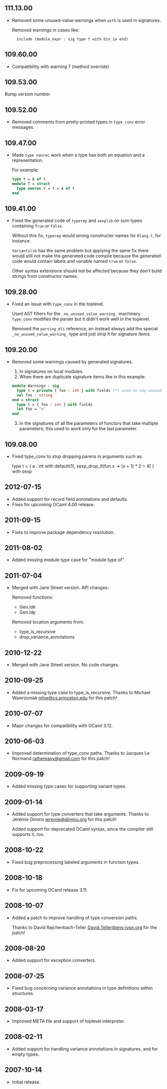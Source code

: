 ## 111.13.00

- Removed some unused-value warnings when `with` is used in signatures.

    Removed warnings in cases like:

        include (module_expr : sig type t with bin_io end)

## 109.60.00

- Compatibility with warning 7 (method override)

## 109.53.00

Bump version number

## 109.52.00

- Removed comments from pretty-printed types in `type_conv` error
  messages.

## 109.47.00

- Made `type nonrec` work when a type has both an equation and a representation.

  For example:

  ```ocaml
  type t = A of t
  module T = struct
    type nonrec t = t = A of t
  end
  ```

## 109.41.00

- Fixed the generated code of `typerep` and `sexplib` on sum types containing `True` or `False`.

  Without this fix, `typerep` would wrong constructor names for
  `Blang.t`, for instance.

  `Variantslib` has the same problem but applying the same fix there
  would still not make the generated code compile because the generated
  code would contain labels and variable named `true` or `false`.

  Other syntax extensions should not be affected because they don't
  build strings from constructor names.

## 109.28.00

- Fixed an issue with `type_conv` in the toplevel.

  Used AST filters for the `_no_unused_value_warning_` machinery.
  `type_conv` modifies the parser but it didn't work well in the
  toplevel.

  Removed the `parsing_mli` reference, an instead always add the
  special `_no_unused_value_warning_` type and just strip it for
  signature items.

## 109.20.00

- Removed some warnings caused by generated signatures.

  1. In signatures on local modules.
  2. When there are duplicate signature items like in this example:

    ```ocaml
    module Warnings : sig
      type t = private { foo : int } with fields (** used to say unused value foo *)
      val foo : string
    end = struct
      type t = { foo : int } with fields
      let foo = "a"
    end
    ```

  3. In the signatures of all the parameters of functors that take multiple
     parameters; this used to work only for the last parameter.

## 109.08.00

- Fixed type_conv to stop dropping parens in arguments such as:

    type t = {
      a : int with default(1), sexp_drop_if(fun x -> (x + 1) * 2 = 4)
    } with sexp

## 2012-07-15

- Added support for record field annotations and defaults.
- Fixes for upcoming OCaml 4.00 release.

## 2011-09-15

- Fixes to improve package dependency resolution.

## 2011-08-02

- Added missing module type case for "module type of".

## 2011-07-04

- Merged with Jane Street version.  API changes:

    Removed functions:

    * Gen.ide
    * Gen.idp

    Removed location arguments from:

    * type_is_recursive
    * drop_variance_annotations

## 2010-12-22

- Merged with Jane Street version.  No code changes.

## 2010-09-25

- Added a missing type case to type_is_recursive. Thanks to Michael
  Wawrzoniak <mhw@cs.princeton.edu> for this patch!

## 2010-07-07

- Major changes for compatibility with OCaml 3.12.

## 2010-06-03

- Improved determination of type_conv paths. Thanks to Jacques Le
  Normand <rathereasy@gmail.com> for this patch!

## 2009-09-19

- Added missing type cases for supporting variant types.

## 2009-01-14

- Added support for type converters that take arguments. Thanks to
  Jérémie Dimino <jeremie@dimino.org> for this patch!

    Added support for deprecated OCaml syntax, since the compiler still
    supports it, too.

## 2008-10-22

- Fixed bug preprocessing labeled arguments in function types.

## 2008-10-18

- Fix for upcoming OCaml release 3.11.

## 2008-10-07

- Added a patch to improve handling of type conversion paths.

    Thanks to David Rajchenbach-Teller <David.Teller@ens-lyon.org> for
    the patch!

## 2008-08-20

- Added support for exception converters.

## 2008-07-25

- Fixed bug concerning variance annotations in type
  definitions within structures.

## 2008-03-17

- Improved META file and support of toplevel interpreter.

## 2008-02-11

- Added support for handling variance annotations in signatures, and for
  empty types.

## 2007-10-14

- Initial release.


